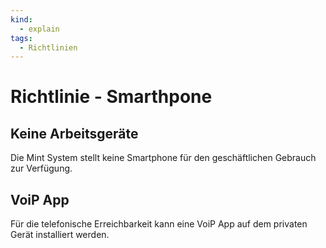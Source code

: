 ```yaml
---
kind:
  - explain
tags:
  - Richtlinien
---
```

# Richtlinie - Smarthpone

## Keine Arbeitsgeräte

Die Mint System stellt keine Smartphone für den geschäftlichen Gebrauch zur Verfügung.

## VoiP App

Für die telefonische Erreichbarkeit kann eine VoiP App auf dem privaten Gerät installiert werden.

